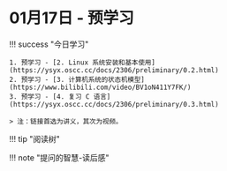 # 01月17日 - 预学习 

!!! success "今日学习"

    1. 预学习 - [2. Linux 系统安装和基本使用](https://ysyx.oscc.cc/docs/2306/preliminary/0.2.html)
    2. 预学习 - [3. 计算机系统的状态机模型](https://www.bilibili.com/video/BV1oN411Y7FK/)
    3. 预学习 - [4. 复习 C 语言](https://ysyx.oscc.cc/docs/2306/preliminary/0.3.html)

    > 注：链接首选为讲义，其次为视频。

!!! tip "阅读树"

!!! note "提问的智慧-读后感"